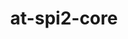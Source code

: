 ---
title: "at-spi2-core"
layout: cache
categories: [package, develop]
meta: {"versions": ["2.48.3", "2.54.0"], "compilers": ["gcc@=11.4.0"], "oss": ["ubuntu22.04"], "platforms": ["linux"], "targets": ["x86_64_v3"], "stacks": ["e4s", "root"], "num_specs": 7, "num_specs_by_stack": {"root": 7, "e4s": 7}}
spec_details: [{"hash": "5lrgkwuptspuhpp7m6kopvucmx5u55dm", "compiler": "gcc@=11.4.0", "versions": ["2.54.0"], "os": "ubuntu22.04", "platform": "linux", "target": "x86_64_v3", "variants": ["build_system=meson", "buildtype=release", "default_library=shared", "~strip"], "stacks": ["root", "e4s"], "size": "-", "tarball": "https://binaries.spack.io/develop/build_cache/linux-ubuntu22.04-x86_64_v3/gcc-11.4.0/at-spi2-core-2.54.0/linux-ubuntu22.04-x86_64_v3-gcc-11.4.0-at-spi2-core-2.54.0-5lrgkwuptspuhpp7m6kopvucmx5u55dm.spack"}, {"hash": "42hdw6sqfptt4o3jyoy7nbbd7qgomixc", "compiler": "gcc@=11.4.0", "versions": ["2.48.3"], "os": "ubuntu22.04", "platform": "linux", "target": "x86_64_v3", "variants": ["build_system=meson", "buildtype=release", "default_library=shared", "~strip"], "stacks": ["root", "e4s"], "size": "-", "tarball": "https://binaries.spack.io/develop/build_cache/linux-ubuntu22.04-x86_64_v3/gcc-11.4.0/at-spi2-core-2.48.3/linux-ubuntu22.04-x86_64_v3-gcc-11.4.0-at-spi2-core-2.48.3-42hdw6sqfptt4o3jyoy7nbbd7qgomixc.spack"}, {"hash": "5hr6pnnc6a63fy5zbjcw4au7fs6lrol4", "compiler": "gcc@=11.4.0", "versions": ["2.48.3"], "os": "ubuntu22.04", "platform": "linux", "target": "x86_64_v3", "variants": ["build_system=meson", "buildtype=release", "default_library=shared", "~strip"], "stacks": ["root", "e4s"], "size": "-", "tarball": "https://binaries.spack.io/develop/build_cache/linux-ubuntu22.04-x86_64_v3/gcc-11.4.0/at-spi2-core-2.48.3/linux-ubuntu22.04-x86_64_v3-gcc-11.4.0-at-spi2-core-2.48.3-5hr6pnnc6a63fy5zbjcw4au7fs6lrol4.spack"}, {"hash": "agejlvm7zzxzvj2y4nxefjahudhlt2iz", "compiler": "gcc@=11.4.0", "versions": ["2.48.3"], "os": "ubuntu22.04", "platform": "linux", "target": "x86_64_v3", "variants": ["build_system=meson", "buildtype=release", "default_library=shared", "~strip"], "stacks": ["root", "e4s"], "size": "-", "tarball": "https://binaries.spack.io/develop/build_cache/linux-ubuntu22.04-x86_64_v3/gcc-11.4.0/at-spi2-core-2.48.3/linux-ubuntu22.04-x86_64_v3-gcc-11.4.0-at-spi2-core-2.48.3-agejlvm7zzxzvj2y4nxefjahudhlt2iz.spack"}, {"hash": "f6zf57oexlgpxbdg4hihhnago272lexu", "compiler": "gcc@=11.4.0", "versions": ["2.48.3"], "os": "ubuntu22.04", "platform": "linux", "target": "x86_64_v3", "variants": ["build_system=meson", "buildtype=release", "default_library=shared", "~strip"], "stacks": ["root", "e4s"], "size": "-", "tarball": "https://binaries.spack.io/develop/build_cache/linux-ubuntu22.04-x86_64_v3/gcc-11.4.0/at-spi2-core-2.48.3/linux-ubuntu22.04-x86_64_v3-gcc-11.4.0-at-spi2-core-2.48.3-f6zf57oexlgpxbdg4hihhnago272lexu.spack"}, {"hash": "ikcsbbnz7zjuxrr2ntano3t4kn5gaaov", "compiler": "gcc@=11.4.0", "versions": ["2.48.3"], "os": "ubuntu22.04", "platform": "linux", "target": "x86_64_v3", "variants": ["build_system=meson", "buildtype=release", "default_library=shared", "~strip"], "stacks": ["root", "e4s"], "size": "-", "tarball": "https://binaries.spack.io/develop/build_cache/linux-ubuntu22.04-x86_64_v3/gcc-11.4.0/at-spi2-core-2.48.3/linux-ubuntu22.04-x86_64_v3-gcc-11.4.0-at-spi2-core-2.48.3-ikcsbbnz7zjuxrr2ntano3t4kn5gaaov.spack"}, {"hash": "mcailh2ejqr2lmmwsbcajkgl2tkc43f6", "compiler": "gcc@=11.4.0", "versions": ["2.48.3"], "os": "ubuntu22.04", "platform": "linux", "target": "x86_64_v3", "variants": ["build_system=meson", "buildtype=release", "default_library=shared", "~strip"], "stacks": ["root", "e4s"], "size": "-", "tarball": "https://binaries.spack.io/develop/build_cache/linux-ubuntu22.04-x86_64_v3/gcc-11.4.0/at-spi2-core-2.48.3/linux-ubuntu22.04-x86_64_v3-gcc-11.4.0-at-spi2-core-2.48.3-mcailh2ejqr2lmmwsbcajkgl2tkc43f6.spack"}]
---